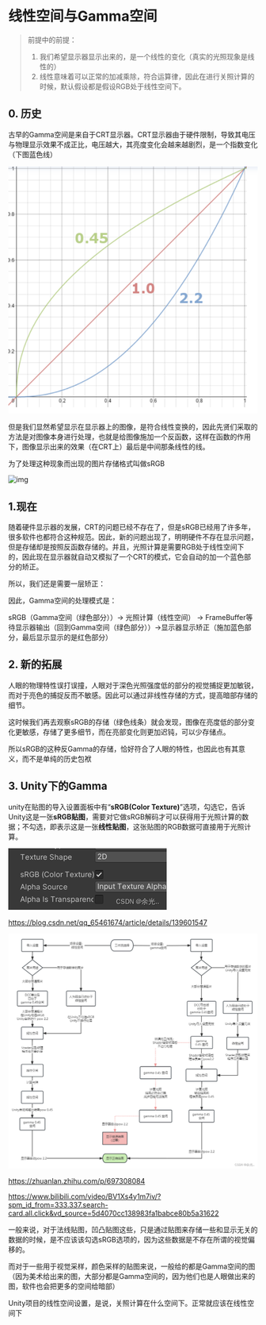 # 线性空间与Gamma空间

> 前提中的前提：
>
> 1. 我们希望显示器显示出来的，是一个线性的变化（真实的光照现象是线性的）
> 2. 线性意味着可以正常的加减乘除，符合运算律，因此在进行关照计算的时候，默认假设都是假设RGB处于线性空间下。

## 0. 历史

古早的Gamma空间是来自于CRT显示器。CRT显示器由于硬件限制，导致其电压与物理显示效果不成正比，电压越大，其亮度变化会越来越剧烈，是一个指数变化（下图蓝色线）

![image-20250223160705972](./assets/image-20250223160705972.png)

但是我们显然希望显示在显示器上的图像，是符合线性变换的，因此先贤们采取的方法是对图像本身进行处理，也就是给图像施加一个反函数，这样在函数的作用下，图像显示出来的效果（在CRT上）最后是中间那条线性的线。

为了处理这种现象而出现的图片存储格式叫做sRGB

![img](https://i-blog.csdnimg.cn/blog_migrate/5fc5e3d077d6ad0b388366f927150f73.png)

## 1.现在

随着硬件显示器的发展，CRT的问题已经不存在了，但是sRGB已经用了许多年，很多软件也都符合这种规范。因此，新的问题出现了，明明硬件不存在显示问题，但是存储却是按照反函数存储的。并且，光照计算是需要RGB处于线性空间下的，因此现在显示器就自动又模拟了一个CRT的模式，它会自动的加一个蓝色部分的矫正。

所以，我们还是需要一层矫正：

因此，Gamma空间的处理模式是：

sRGB（Gamma空间（绿色部分））-> 光照计算（线性空间） -> FrameBuffer等待显示器输出（回到Gamma空间（绿色部分））->显示器显示矫正（施加蓝色部分，最后显示显示的是红色部分）

## 2. 新的拓展

人眼的物理特性误打误撞，人眼对于深色光照强度低的部分的视觉捕捉更加敏锐，而对于亮色的捕捉反而不敏感。因此可以通过非线性存储的方式，提高暗部存储的细节。

这时候我们再去观察sRGB的存储（绿色线条）就会发现，图像在亮度低的部分变化更敏感，存储了更多细节，而在亮部变化则更加迟钝，可以少存储点。

所以sRGB的这种反Gamma的存储，恰好符合了人眼的特性，也因此也有其意义，而不是单纯的历史包袱

## 3. Unity下的Gamma

unity在贴图的导入设置面板中有“**sRGB(Color Texture)**”选项，勾选它，告诉Unity这是一张**sRGB贴图**，需要对它做sRGB解码才可以获得用于光照计算的数据；不勾选，即表示这是一张**线性贴图**，这张贴图的RGB数据可直接用于光照计算。

![img](./assets/59426ae36ce61aa9b4edb46bf0d4127c.png)

https://blog.csdn.net/qq_65461674/article/details/139601547

![img](./assets/c49c8f7f9a61694ca2712114705e41c5.png)

https://zhuanlan.zhihu.com/p/697308084

https://www.bilibili.com/video/BV1Xs4y1m7iv/?spm_id_from=333.337.search-card.all.click&vd_source=5d4070cc138983fa1babce80b5a31622

一般来说，对于法线贴图，凹凸贴图这些，只是通过贴图来存储一些和显示无关的数据的时候，是不应该该勾选sRGB选项的，因为这些数据是不存在所谓的视觉偏移的。

而对于一些用于视觉采样，颜色采样的贴图来说，一般给的都是Gamma空间的图（因为美术给出来的图，大部分都是Gamma空间的，因为他们也是人眼做出来的图，软件也会把更多的空间给暗部）

Unity项目的线性空间设置，是说，关照计算在什么空间下。正常就应该在线性空间下